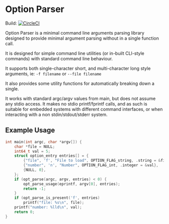 # Option Parser
Build: [![CircleCI](https://circleci.com/gh/AndreRenaud/option_parser.svg?style=svg)](https://circleci.com/gh/AndreRenaud/option_parser)

Option Parser is a minimal command line arguments parsing library designed
to provide minimal argument parsing without in a single function call.

It is designed for simple command line utilities (or in-built CLI-style
commands) with standard command line behaviour.

It supports both single-character short, and multi-character long style
arguments, ie: `-f filename` or `--file filename`

It also provides some utility functions for automatically breaking down a
single.

It works with standard argc/argv values from main, but does not assume
any stdio access. It makes no stdio printf/fprintf calls, and as such is
suitable for embedded systems with different command interfaces, or when
interacting with a non stdin/stdout/stderr system.

## Example Usage
```c
int main(int argc, char *argv[]) {
	char *file = NULL;
	int64_t val = 5;
	struct option_entry entries[] = {
		{"file", 'f', "File to load", OPTION_FLAG_string, .string = &file},
		{"number", 'n', "Number", OPTION_FLAG_int, .integer = &val},
		{NULL, 0},
	};
	if (opt_parse(argc, argv, entries) < 0) {
		opt_parse_usage(eprintf, argv[0], entries);
		return -1;
	}
	if (opt_parse_is_present('f', entries)
		printf("file: %s\n", file);
	printf("number: %lld\n", val);
	return 0;
}
```
